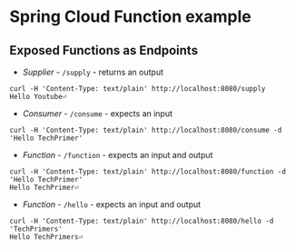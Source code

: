 # Spring Cloud Function example

## Exposed Functions as Endpoints
- *Supplier* - `/supply` - returns an output

```
curl -H 'Content-Type: text/plain' http://localhost:8080/supply
Hello Youtube⏎                                                                                                      

```

- *Consumer* - `/consume` - expects an input

```
curl -H 'Content-Type: text/plain' http://localhost:8080/consume -d 'Hello TechPrimer'
```

- *Function* - `/function` - expects an input and output
```
curl -H 'Content-Type: text/plain' http://localhost:8080/function -d 'Hello TechPrimer'
Hello TechPrimer⏎    
```

- *Function* - `/hello` - expects an input and output
```                                                                                        
curl -H 'Content-Type: text/plain' http://localhost:8080/hello -d 'TechPrimers'
Hello TechPrimers⏎  
```